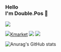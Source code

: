 ### Hello<br/> I'm Double.Pos 👋

<!--
**DubblePos/DubblePos** is a ✨ _special_ ✨ repository because its `README.md` (this file) appears on your GitHub profile.

Here are some ideas to get you started:

- 🔭 I’m currently working on ...
- 🌱 I’m currently learning ...
- 👯 I’m looking to collaborate on ...
- 🤔 I’m looking for help with ...
- 💬 Ask me about ...
- 📫 How to reach me: ...
- 😄 Pronouns: ...
- ⚡ Fun fact: ...
-->
<a href="https://dubblepos.github.io/portfolio/" target="_blank"><img src="https://img.shields.io/badge/포트폴리오-배경색?style=뱃지모양&logo=로고&logoColor=white"/></a>


<a href="http://13.209.84.189:8080/Kmarket/" target="_blank"><img src="https://img.shields.io/badge/Kmarket-배경색?style=뱃지모양&logo=로고&logoColor=white"/>Kmarket</a> <a href="http://13.209.84.189:8080/Farmstory/" target="_blank"><img src="https://img.shields.io/badge/Farmstory-배경색?style=뱃지모양&logo=로고&logoColor=white"/></a> <a href="http://13.209.84.189:8080/TheJoenMovie/" target="_blank"><img src="https://img.shields.io/badge/TheJoenMovie-배경색?style=뱃지모양&logo=로고&logoColor=white"/></a>

![Anurag's GitHub stats](https://github-readme-stats.vercel.app/api?username=DubblePos&show_icons=true&theme=radical)
